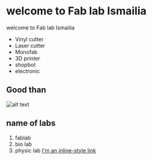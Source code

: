 # welcome to Fab lab Ismailia
welcome to Fab lab Ismailia 
- Vinyl cutter
- Laser cutter
- Monofab
- 3D printer
- shopbot
- electronic
## Good than
![alt text](eman.jpg)
## name of labs
1. fablab
2. bio lab
3. physic lab
[I'm an inline-style link](https://www.google.com)




